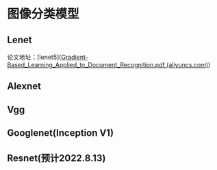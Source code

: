 # 图像分类模型 

## Lenet

论文地址：[lenet5]([Gradient-Based_Learning_Applied_to_Document_Recognition.pdf (aliyuncs.com)](http://lushuangning.oss-cn-beijing.aliyuncs.com/CNN学习系列/Gradient-Based_Learning_Applied_to_Document_Recognition.pdf))

## Alexnet

## Vgg

## Googlenet(Inception V1)

## Resnet(预计2022.8.13)
